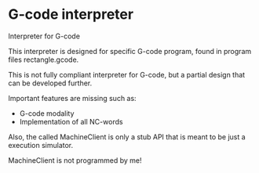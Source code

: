 # G-code interpreter
Interpreter for G-code

This interpreter is designed for specific G-code program, found in program files rectangle.gcode.

This is not fully compliant interpreter for G-code, but a partial design that can be developed further.

Important features are missing such as:

* G-code modality
* Implementation of all NC-words

Also, the called MachineClient is only a stub API that is meant to be just a execution simulator.

MachineClient is not programmed by me!
